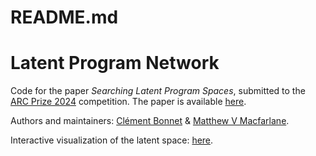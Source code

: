 # README.md

# Latent Program Network
Code for the paper _Searching Latent Program Spaces_, submitted to the [ARC Prize 2024](https://www.kaggle.com/competitions/arc-prize-2024) competition. The paper is available [here](paper.pdf).

Authors and maintainers: [Clément Bonnet](https://github.com/clement-bonnet) & [Matthew V Macfarlane](https://github.com/mvmacfarlane).

Interactive visualization of the latent space: [here](https://huggingface.co/spaces/clement-bonnet/lpn).
